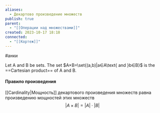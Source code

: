 ```yaml
---
aliases:
  - Декартово произведение множеств
publish: true
parent:
  - "[[Операции над множествами]]"
created: 2023-10-17 18:18
connected:
  - "[[Кортеж]]"
---
```

#анки

Let A and B be sets. The set $A×B=\set{(a,b)|a∈A\text{ and }b∈B}$ is the ==Cartesian product== of A and B.


#### Правило произведения
[[Cardinality|Мощность]] декартового произведения множеств равна произведению мощностей этих множеств
$$
|A \times B | = |A| \cdot |B|
$$



